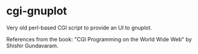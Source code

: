 # cgi-gnuplot

Very old perl-based CGI script to provide an UI to gnuplot.

References from the book: "CGI Programming on the World Wide Web" by Shishir Gundavaram.
